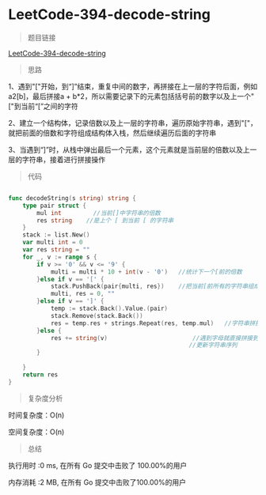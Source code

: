 # LeetCode-394-decode-string

>题目链接

[LeetCode-394-decode-string](https://leetcode-cn.com/problems/decode-string/)

>思路

1、遇到"["开始，到“]”结束，重复中间的数字，再拼接在上一层的字符后面，例如 a2[b]，最后拼接a + b*2，所以需要记录下的元素包括括号前的数字以及上一个"["到当前“[”之间的字符

2、建立一个结构体，记录倍数以及上一层的字符串，遍历原始字符串，遇到"["，就把前面的倍数和字符组成结构体入栈，然后继续遍历后面的字符串

3、当遇到“]”时，从栈中弹出最后一个元素，这个元素就是当前层的倍数以及上一层的字符串，接着进行拼接操作

>代码

```go

func decodeString(s string) string {
    type pair struct {
        mul int         //当前[]中字符串的倍数
        res string    //是上个 [ 到当前 [ 的字符串
    }
    stack := list.New()
    var multi int = 0
    var res string = ""
    for _, v := range s {
        if v >= '0' && v <= '9' {
            multi = multi * 10 + int(v - '0')   //统计下一个[前的倍数
        }else if v == '[' {
            stack.PushBack(pair{multi, res})    //把当前[前所有的字符串组成的序列和当前[倍数压入栈
            multi, res = 0, ""
        }else if v == ']' {
            temp := stack.Back().Value.(pair)       
            stack.Remove(stack.Back())
            res = temp.res + strings.Repeat(res, temp.mul)   //字符串拼接
        }else {
            res += string(v)                        //遇到字母就直接拼接到当前res中直到遇到]时就进行
                                                   //更新字符串序列
        }
        
    }
    return res
}

```

>复杂度分析

时间复杂度：O(n)

空间复杂度：O(n)

>总结

执行用时 :0 ms, 在所有 Go 提交中击败了 100.00%的用户

内存消耗 :2 MB, 在所有 Go 提交中击败了100.00%的用户

